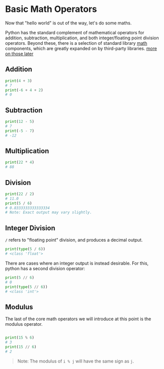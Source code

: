 # Basic Math Operators

Now that "hello world" is out of the way, let's do some maths.

Python has the standard complement of mathematical operators for addition, subtraction, multiplication,
and both integer/floating point division operators. Beyond these, there is a selection of standard
library [math](https://docs.python.org/3.8/library/math.html) components, which are greatly expanded on
by third-party libraries. [more on those later](third_party_libs/readme.md)

## Addition

```python
print(4 + 3)
# 7
print(-6 + 4 + 2)
# 0
```

## Subtraction

```python
print(12 - 5)
# 7
print(-5 - 7)
# -12
```

## Multiplication

```python
print(22 * 4)
# 88
```

## Division

```python
print(22 / 2)
# 11.0
print(5 / 6)
# 0.8333333333333334
# Note: Exact output may vary slightly.
```

## Integer Division

`/` refers to "floating point" division, and produces a decimal output.

```python
print(type(5 / 6))
# <class 'float'>
```

There are cases where an integer output is instead desirable. For this, python has a second division
operator:

```python
print(5 // 6)
# 0
print(type(5 // 6))
# <class 'int'>
```

## Modulus

The last of the core math operators we will introduce at this point is the modulus operator.

```python

print(15 % 6)
# 3
print(15 // 6)
# 2
```

> Note: The modulus of `i % j` will have the same sign as `j`.